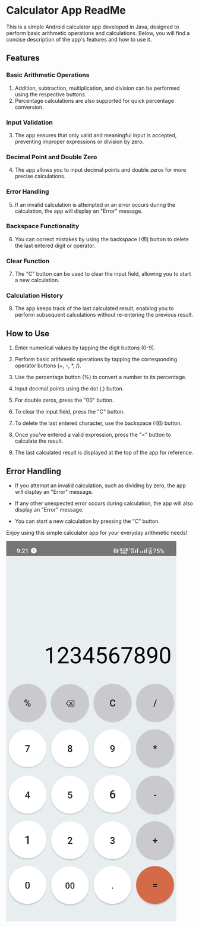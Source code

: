 # Calculator App ReadMe

This is a simple Android calculator app developed in Java, designed to perform basic arithmetic operations and calculations. Below, you will find a concise description of the app's features and how to use it.

## Features

### Basic Arithmetic Operations
1. Addition, subtraction, multiplication, and division can be performed using the respective buttons.
2. Percentage calculations are also supported for quick percentage conversion.

### Input Validation
3. The app ensures that only valid and meaningful input is accepted, preventing improper expressions or division by zero.

### Decimal Point and Double Zero
4. The app allows you to input decimal points and double zeros for more precise calculations.

### Error Handling
5. If an invalid calculation is attempted or an error occurs during the calculation, the app will display an "Error" message.

### Backspace Functionality
6. You can correct mistakes by using the backspace (⌫) button to delete the last entered digit or operator.

### Clear Function
7. The "C" button can be used to clear the input field, allowing you to start a new calculation.

### Calculation History
8. The app keeps track of the last calculated result, enabling you to perform subsequent calculations without re-entering the previous result.

## How to Use

1. Enter numerical values by tapping the digit buttons (0-9).

2. Perform basic arithmetic operations by tapping the corresponding operator buttons (+, -, *, /).

3. Use the percentage button (%) to convert a number to its percentage.

4. Input decimal points using the dot (.) button.

5. For double zeros, press the "00" button.

6. To clear the input field, press the "C" button.

7. To delete the last entered character, use the backspace (⌫) button.

8. Once you've entered a valid expression, press the "=" button to calculate the result.

9. The last calculated result is displayed at the top of the app for reference.

## Error Handling

- If you attempt an invalid calculation, such as dividing by zero, the app will display an "Error" message.

- If any other unexpected error occurs during calculation, the app will also display an "Error" message.

- You can start a new calculation by pressing the "C" button.

Enjoy using this simple calculator app for your everyday arithmetic needs!

<img src="s1.jpg" alt="Alt Text">

